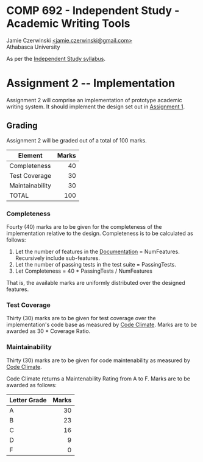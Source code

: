 # COMP 692 - Independent Study - Academic Writing Tools
Jamie Czerwinski [\<jamie.czerwinski@gmail.com\>](jamie.czerwinski@gmail.com)  
Athabasca University

As per the [Independent Study syllabus](http://www.athabascau.ca/syllabi/comp/comp692_3.php).

# Assignment 2 -- Implementation

Assignment 2 will comprise an implementation of prototype academic writing system. It should implement the design set out in [Assignment 1](assignment-1.md).

## Grading

Assignment 2 will be graded out of a total of 100 marks.

| Element                          | Marks |
|----------------------------------|------:|
| Completeness                     |    40 |
| Test Coverage                    |	30 |
| Maintainability                  |    30 |
| TOTAL                            |   100 |

### Completeness

Fourty (40) marks are to be given for the completeness of the implementation relative to the design. Completeness is to be calculated as follows:

1. Let the number of features in the [Documentation](assignment-1.md#documentation) = NumFeatures. Recursively include sub-features.
2. Let the number of passing tests in the test suite = PassingTests.
3. Let Completeness = 40 * PassingTests / NumFeatures

That is, the available marks are uniformly distributed over the designed features.

### Test Coverage

Thirty (30) marks are to be given for test coverage over the implementation's code base as measured by [Code Climate](https://codeclimate.com/). Marks are to be awarded as 30 * Coverage Ratio.

### Maintainability

Thirty (30) marks are to be given for code maintenability as measured by [Code Climate](https://codeclimate.com/).

Code Climate returns a Maintenability Rating from A to F. Marks are to be awarded as follows:

| Letter Grade | Marks |
|--------------|------:|
| A            |    30 |
| B            |    23 |
| C            |    16 |
| D            |     9 |
| F            |     0 |